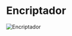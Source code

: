 # Encriptador


![Encriptador](https://user-images.githubusercontent.com/89230410/184986213-0f64d0b7-6f99-4b69-9ad1-2ca61cdbbde6.png)
